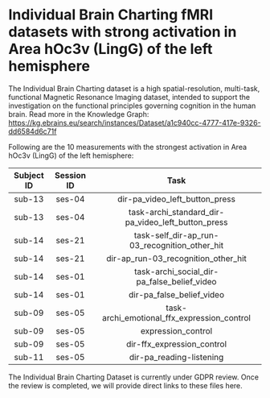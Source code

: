 # Individual Brain Charting fMRI datasets with strong activation in Area hOc3v (LingG) of the left hemisphere

The Individual Brain Charting dataset is a high spatial-resolution, multi-task, functional Magnetic Resonance Imaging dataset, intended to support the investigation on the functional principles governing cognition in the human brain.
Read more in the Knowledge Graph: https://kg.ebrains.eu/search/instances/Dataset/a1c940cc-4777-417e-9326-dd6584d6c71f

Following are the 10 measurements with the strongest activation in Area hOc3v (LingG) of the left hemisphere:

| Subject ID | Session ID | Task |
| :-: | :-: | :-: |
| sub-13 | ses-04 | dir-pa_video_left_button_press|
| sub-13 | ses-04 | task-archi_standard_dir-pa_video_left_button_press|
| sub-14 | ses-21 | task-self_dir-ap_run-03_recognition_other_hit|
| sub-14 | ses-21 | dir-ap_run-03_recognition_other_hit|
| sub-14 | ses-01 | task-archi_social_dir-pa_false_belief_video|
| sub-14 | ses-01 | dir-pa_false_belief_video|
| sub-09 | ses-05 | task-archi_emotional_ffx_expression_control|
| sub-09 | ses-05 | expression_control|
| sub-09 | ses-05 | dir-ffx_expression_control|
| sub-11 | ses-05 | dir-pa_reading-listening|


The Individual Brain Charting Dataset is currently under GDPR review. Once the review is completed, we will provide direct links to these files here.